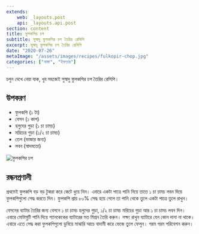```yaml
---
extends:
    web: _layouts.post
    api: _layouts.api.post
section: content
title: ফুলকপির চপ
subtitle: সুস্বাদু ফুলকপির চপ তৈরির রেসিপি
excerpt: সুস্বাদু ফুলকপির চপ তৈরির রেসিপি
date: "2020-07-26"
metaImage: "/assets/images/recipes/fulkopir-chop.jpg"
categories: ["নাস্তা", "ইফতার"]
---
```


চলুন দেখে নেয়া যাক, খুব সহজেই সুস্বাদু ফুলকপির চপ তৈরির রেসিপি।

## উপকরণ

- ফুলকপি (১ টা)
- বেসন (১ কাপ)
- হলুদের গুড়া (১ চা চামচ)
- মরিচের গুড়া (১/২ চা চামচ)
- তেল (ভাজার জন্য)
- লবন (স্বাদমতো)

![ফুলকপির চপ](/assets/images/recipes/fulkopir-chop.jpg)

## রন্ধনপ্রণালী

প্রথমেই ফুলকপি বড় বড় টুকরা করে কেটে ধুয়ে নিন। এবারে একটা পাত্রে পানি নিয়ে তাতে ১ চা চামচ লবন দিয়ে
ফুলকপিগুলো সেদ্ধ করতে দিন। ফুলকপি প্রায় ৮০% সেদ্ধ হয়ে গেলে তা পানি থেকে তুলে একটা পাত্রে তুলে রাখুন।

বেসনের ব্যাটার তৈরির জন্য বেসনে ১ চা চামচ হলুদের গুড়া, ১/২ চা চামচ মরিচের গুড়া আর ১ চা চামচ লবন
দিন। এবারে মোটামুটি পানি দিয়ে প্যানকেকের ব্যাটারের মত মিশ্রন তৈরি করুন। লক্ষ্য রাখুন ব্যাটারে যেন কোন দানা
না থাকে। এবারে এতে সেদ্ধ করা ফুলকপিগুলো ডুবিয়ে মাঝারি আচে বাদামী করে ভেজে তুলে ফেলুন। গরম গরম
পরিবেশন করুন।
